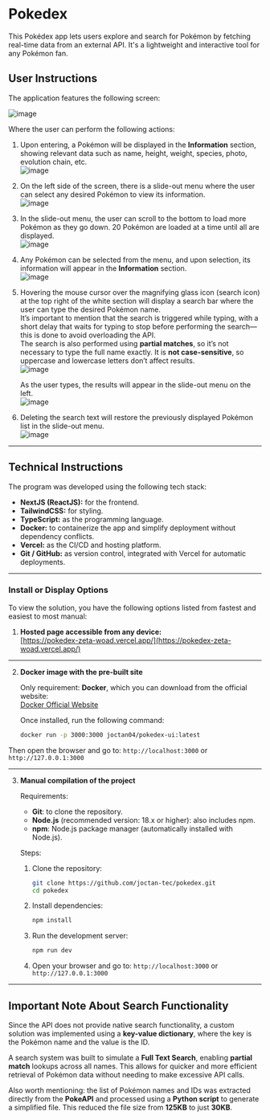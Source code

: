 # Pokedex
This Pokédex app lets users explore and search for Pokémon by fetching real-time data from an external API. It's a lightweight and interactive tool for any Pokémon fan.

## User Instructions

The application features the following screen:

![image](https://github.com/user-attachments/assets/765e0a7d-ca21-41d4-a888-53453dfff942)

Where the user can perform the following actions:

1. Upon entering, a Pokémon will be displayed in the **Information** section, showing relevant data such as name, height, weight, species, photo, evolution chain, etc.  
   ![image](https://github.com/user-attachments/assets/349a6e6e-7b69-49cf-aa95-d03a6d212986)

2. On the left side of the screen, there is a slide-out menu where the user can select any desired Pokémon to view its information.  
   ![image](https://github.com/user-attachments/assets/53e1eb4c-de2d-429d-abbe-9abf5ad0ca0f)

3. In the slide-out menu, the user can scroll to the bottom to load more Pokémon as they go down. 20 Pokémon are loaded at a time until all are displayed.  
   ![image](https://github.com/user-attachments/assets/4d114a7e-f8b0-4ce7-b6e1-dde98c8cb155)

4. Any Pokémon can be selected from the menu, and upon selection, its information will appear in the **Information** section.  
   ![image](https://github.com/user-attachments/assets/2570d6ec-dd24-4444-af45-946ba3b431dd)

5. Hovering the mouse cursor over the magnifying glass icon (search icon) at the top right of the white section will display a search bar where the user can type the desired Pokémon name.  
   It’s important to mention that the search is triggered while typing, with a short delay that waits for typing to stop before performing the search—this is done to avoid overloading the API.  
   The search is also performed using **partial matches**, so it’s not necessary to type the full name exactly. It is **not case-sensitive**, so uppercase and lowercase letters don’t affect results.  
   ![image](https://github.com/user-attachments/assets/9138c166-4272-40ca-b378-ccfb2257c2aa)

   As the user types, the results will appear in the slide-out menu on the left.  
   ![image](https://github.com/user-attachments/assets/de983857-e30c-4a2a-8afd-5a571bc7b675)

6. Deleting the search text will restore the previously displayed Pokémon list in the slide-out menu.  
   ![image](https://github.com/user-attachments/assets/e4bb32c7-18e0-4373-9067-e9d916a92805)

---

## Technical Instructions

The program was developed using the following tech stack:

- **NextJS (ReactJS):** for the frontend.
- **TailwindCSS:** for styling.
- **TypeScript:** as the programming language.
- **Docker:** to containerize the app and simplify deployment without dependency conflicts.
- **Vercel:** as the CI/CD and hosting platform.
- **Git / GitHub:** as version control, integrated with Vercel for automatic deployments.

---

### Install or Display Options

To view the solution, you have the following options listed from fastest and easiest to most manual:

1. **Hosted page accessible from any device:**  
   [https://pokedex-zeta-woad.vercel.app/](https://pokedex-zeta-woad.vercel.app/)

---

2. **Docker image with the pre-built site**

   Only requirement: **Docker**, which you can download from the official website:  
   [Docker Official Website](https://www.docker.com/)

   Once installed, run the following command:
   ```bash
   docker run -p 3000:3000 joctan04/pokedex-ui:latest
   ```

Then open the browser and go to:
`http://localhost:3000` or `http://127.0.0.1:3000`

---

3. **Manual compilation of the project**

   Requirements:

   * **Git**: to clone the repository.
   * **Node.js** (recommended version: 18.x or higher): also includes npm.
   * **npm**: Node.js package manager (automatically installed with Node.js).

   Steps:

   1. Clone the repository:

      ```bash
      git clone https://github.com/joctan-tec/pokedex.git
      cd pokedex
      ```

   2. Install dependencies:

      ```bash
      npm install
      ```

   3. Run the development server:

      ```bash
      npm run dev
      ```

   4. Open your browser and go to:
      `http://localhost:3000` or `http://127.0.0.1:3000`

---

## Important Note About Search Functionality

Since the API does not provide native search functionality, a custom solution was implemented using a **key-value dictionary**, where the key is the Pokémon name and the value is the ID.

A search system was built to simulate a **Full Text Search**, enabling **partial match** lookups across all names. This allows for quicker and more efficient retrieval of Pokémon data without needing to make excessive API calls.

Also worth mentioning: the list of Pokémon names and IDs was extracted directly from the **PokeAPI** and processed using a **Python script** to generate a simplified file. This reduced the file size from **125KB** to just **30KB**.

